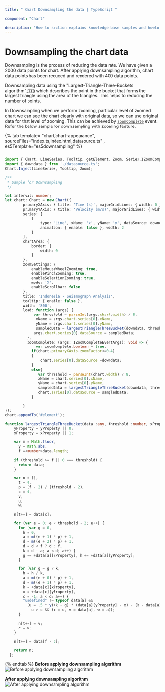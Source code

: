 ```yaml
---
title: " Chart Downsampling the data | TypeScript "

component: "Chart"

description: "How to section explains knowledge base samples and howto access different types properties and events of the chart."
---
```


# Downsampling the chart data

Downsampling is the process of reducing the data rate. We have given a 2000 data points for chart. After applying downsampling algorithm, chart data points has been reduced  and rendered with 400 data points.

Downsampling data using the "Largest-Triangle-Three-Buckets algorithm"[`LTTB`](https://bl.ocks.org/FraserChapman/649f1aba28f6bc941d5c) which describes the point in the bucket that forms the largest triangle using the area of the triangles. This helps to reducing the number of points.

In Downsampling when we perform zooming, particular level of zoomed chart we can see the chart clearly with original data, so we can use original data for that level of zooming. This can be achieved by [`zoomComplete`](../../api/chart/#zoomcomplete) event. Refer the below sample for downsampling with zooming feature.

{% tab template= "chart/chart-appearance", sourceFiles="index.ts,index.html,datasource.ts" , es5Template="es5downsampling" %}

```typescript

import { Chart, LineSeries, Tooltip, getElement, Zoom, Series,IZoomCompleteEventArgs } from '@syncfusion/ej2-charts';
import { downdata } from './datasource.ts';
Chart.Inject(LineSeries, Tooltip, Zoom);

/**
 * Sample for Downsampling
 */

let interval: number;
let chart: Chart = new Chart({
        primaryXAxis: { title: 'Time (s)', majorGridLines: { width: 0 } },
        primaryYAxis: { title: 'Velocity (m/s)', majorGridLines: { width: 0 }, minimum: -15, maximum: 15, interval: 5 },
        series: [
            {
                type: 'Line', xName: 'x', yName: 'y', dataSource: downdata,
                animation: { enable: false }, width: 2
            }
        ],
        chartArea: {
            border: {
                width: 0
            }
        },
        zoomSettings: {
            enableMouseWheelZooming: true,
            enablePinchZooming: true,
            enableSelectionZooming: true,
            mode: 'X',
            enableScrollbar: false
        },
        title: 'Indonesia - Seismograph Analysis',
        tooltip: { enable: false },
        width: '800',
        load: function (args) {
             var threshold = parseInt(args.chart.width) / 8,
              xName = args.chart.series[0].xName,
              yName = args.chart.series[0].yName,
              sampledData = largestTriangleThreeBucket(downdata, threshold, xName, yName);
             args.chart.series[0].dataSource = sampledData;
          },
          zoomComplete: (args: IZoomCompleteEventArgs): void => {
              var zoomComplete:boolean = true;
            if(chart.primaryXAxis.zoomFactor<=0.4)
            {
                chart.series[0].dataSource =downdata;
            }
            else{
               var threshold = parseInt(chart.width) / 8,
               xName = chart.series[0].xName,
               yName = chart.series[0].yName,
               sampledData = largestTriangleThreeBucket(downdata, threshold, xName, yName);
               chart.series[0].dataSource = sampledData;
            }

        }
});
chart.appendTo('#element');

function largestTriangleThreeBucket(data :any, threshold :number, xProperty:any, yProperty:any) {
    yProperty = yProperty || 0;
    xProperty = xProperty || 1;

    var m = Math.floor,
      y = Math.abs,
      f =<number>data.length;

    if (threshold >= f || 0 === threshold) {
      return data;
    }

    var n = [],
      t = 0,
      p = (f - 2) / (threshold - 2),
      c = 0,
      v,
      u,
      w;

    n[t++] = data[c];

    for (var e = 0; e < threshold - 2; e++) {
      for (var g = 0,
        h = 0,
        a = m((e + 1) * p) + 1,
        d = m((e + 2) * p) + 1,
        d = d < f ? d : f,
        k = d - a; a < d; a++) {
        g += +data[a][xProperty], h += +data[a][yProperty];
      }

      for (var g = g / k,
        h = h / k,
        a = m((e + 0) * p) + 1,
        d = m((e + 1) * p) + 1,
        k = +data[c][xProperty],
        x = +data[c][yProperty],
        c = -1; a < d; a++) {
        "undefined" != typeof data[a] &&
          (u = .5 * y((k - g) * (data[a][yProperty] - x) - (k - data[a][xProperty]) * (h - x)),
            u > c && (c = u, v = data[a], w = a));
      }

      n[t++] = v;
      c = w;
    }

    n[t++] = data[f - 1];

    return n;
  };


```

{% endtab %}
**Before applying downsampling algorithm**
![Before applying downsampling algorithm](images/Before_downsampling.png)

**After applying downsampling algorithm**
![After applying downsampling algorithm](images/After_downsampling.png)
